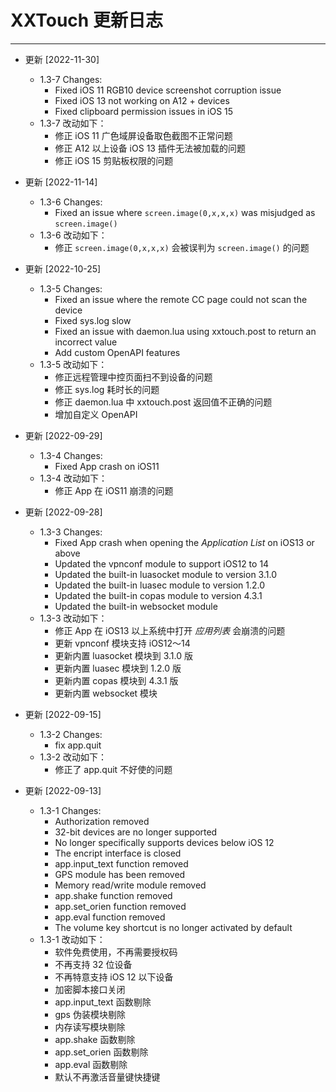 # XXTouch 更新日志

---

* 更新 [2022-11-30]
  * 1.3-7 Changes:
    * Fixed iOS 11 RGB10 device screenshot corruption issue 
    * Fixed iOS 13 not working on A12 + devices 
    * Fixed clipboard permission issues in iOS 15
  * 1.3-7 改动如下：
    * 修正 iOS 11 广色域屏设备取色截图不正常问题
    * 修正 A12 以上设备 iOS 13 插件无法被加载的问题
    * 修正 iOS 15 剪贴板权限的问题

* 更新 [2022-11-14]
  * 1.3-6 Changes:
    * Fixed an issue where `screen.image(0,x,x,x)` was misjudged as `screen.image()`
  * 1.3-6 改动如下：
    * 修正 `screen.image(0,x,x,x)` 会被误判为 `screen.image()` 的问题

* 更新 [2022-10-25]
  * 1.3-5 Changes:
    * Fixed an issue where the remote CC page could not scan the device
    * Fixed sys.log slow
    * Fixed an issue with daemon.lua using xxtouch.post to return an incorrect value
    * Add custom OpenAPI features
  * 1.3-5 改动如下：
    * 修正远程管理中控页面扫不到设备的问题
    * 修正 sys.log 耗时长的问题
    * 修正 daemon.lua 中 xxtouch.post 返回值不正确的问题
    * 增加自定义 OpenAPI

* 更新 [2022-09-29]
  * 1.3-4 Changes:
    * Fixed App crash on iOS11
  * 1.3-4 改动如下：
    * 修正 App 在 iOS11 崩溃的问题

* 更新 [2022-09-28]
  * 1.3-3 Changes:
    * Fixed App crash when opening the *Application List* on iOS13 or above
    * Updated the vpnconf module to support iOS12 to 14
    * Updated the built-in luasocket module to version 3.1.0
    * Updated the built-in luasec module to version 1.2.0
    * Updated the built-in copas module to version 4.3.1
    * Updated the built-in websocket module
  * 1.3-3 改动如下：
    * 修正 App 在 iOS13 以上系统中打开 *应用列表* 会崩溃的问题
    * 更新 vpnconf 模块支持 iOS12～14
    * 更新内置 luasocket 模块到 3.1.0 版
    * 更新内置 luasec 模块到 1.2.0 版
    * 更新内置 copas 模块到 4.3.1 版
    * 更新内置 websocket 模块

* 更新 [2022-09-15]
  * 1.3-2 Changes:
    * fix app.quit
  * 1.3-2 改动如下：
    * 修正了 app.quit 不好使的问题

* 更新 [2022-09-13]
  * 1.3-1 Changes:
    * Authorization removed
    * 32-bit devices are no longer supported
    * No longer specifically supports devices below iOS 12
    * The encript interface is closed
    * app.input_text function removed
    * GPS module has been removed
    * Memory read/write module removed
    * app.shake function removed
    * app.set_orien function removed
    * app.eval function removed
    * The volume key shortcut is no longer activated by default
  * 1.3-1 改动如下：
    * 软件免费使用，不再需要授权码
    * 不再支持 32 位设备
    * 不再特意支持 iOS 12 以下设备
    * 加密脚本接口关闭
    * app.input_text 函数剔除
    * gps 伪装模块剔除
    * 内存读写模块剔除
    * app.shake 函数剔除
    * app.set_orien 函数剔除
    * app.eval 函数剔除
    * 默认不再激活音量键快捷键
